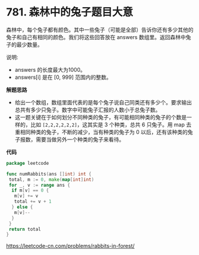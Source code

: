 # 781. 森林中的兔子**题目大意**  

森林中，每个兔子都有颜色。其中一些兔子（可能是全部）告诉你还有多少其他的兔子和自己有相同的颜色。我们将这些回答放在 answers 数组里。返回森林中兔子的最少数量。

说明:

- answers 的长度最大为1000。
- answers[i] 是在 [0, 999] 范围内的整数。

**解题思路**  

- 给出一个数组，数组里面代表的是每个兔子说自己同类还有多少个。要求输出总共有多少只兔子。数字中可能兔子汇报的人数小于总兔子数。
- 这一题关键在于如何划分不同种类的兔子，有可能相同种类的兔子的个数是一样的，比如 `[2,2,2,2,2,2]`，这其实是 3 个种类，总共 6 只兔子。用 map 去重相同种类的兔子，不断的减少，当有种类的兔子为 0 以后，还有该种类的兔子报数，需要当做另外一个种类的兔子来看待。

**代码**  

```go
package leetcode

func numRabbits(ans []int) int {
 total, m := 0, make(map[int]int)
 for _, v := range ans {
  if m[v] == 0 {
   m[v] += v
   total += v + 1
  } else {
   m[v]--
  }
 }
 return total
}
```

https://leetcode-cn.com/problems/rabbits-in-forest/
